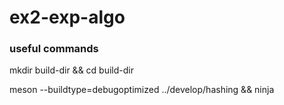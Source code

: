 # ex2-exp-algo

### useful commands
mkdir build-dir && cd build-dir

meson --buildtype=debugoptimized ../develop/hashing && ninja